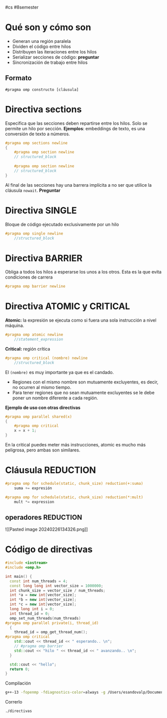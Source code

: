 #cs #8semester 
# Qué son y cómo son 

- Generan una región paralela 
- Dividen el código entre hilos
- Distribuyen las iteraciones entre los hilos 
- Serializar secciones de código: **preguntar**
- Sincronización de trabajo entre hilos 
## Formato

```#pragma omp constructo [cláusula]```

# Directiva sections 

Especifica que las secciones deben repartirse entre los hilos. Solo se permite un hilo por sección. 
**Ejemplos**: embeddings de texto, es una conversión de texto a números. 

```cpp
#pragma omp sections newline
{
	#pragma omp section newline
	// structured_block
	
	#pragma omp section newline 
	// structured_block
}
```

Al final de las secciones hay una barrera implícita a no ser que utilice la cláusula ```nowait```. **Preguntar**
# Directiva SINGLE

Bloque de código ejecutado exclusivamente por un hilo 
```cpp
#pragma omp single newline
	//structured_block
```
# Directiva BARRIER

Obliga a todos los hilos a esperarse los unos a los otros. Esta es la que evita condiciones de carrera
```cpp
#pragma omp barrier newline
```
# Directiva ATOMIC y CRITICAL

**Atomic:** la expresión se ejecuta como si fuera una sola instrucción a nivel máquina.
```cpp
#pragma omp atomic newline
	//statement_expression
```

**Critical:** región crítica
```cpp
#pragma omp critical (nombre) newline
	//structured_block
```
El ```(nombre)``` es muy importante ya que es el candado.
- Regiones con el mismo nombre son mutuamente excluyentes, es decir, no ocurren al mismo tiempo.
- Para tener regiones que no sean mutuamente excluyentes se le debe poner un nombre diferente a cada región. 

**Ejemplo de uso con otras directivas**
```cpp
#pragma omp parallel shared(x)
{
	#pragma omp critical
	x = x + 1;
}
```

En la critical puedes meter más instrucciones, atomic es mucho más peligrosa, pero ambas son similares. 

# Cláusula REDUCTION

```cpp
#pragma omp for schedule(static, chunk_size) reduction(+:suma)
	suma += expresión

#pragma omp for schedule(static, chunk_size) reduction(*:mult)
	mult *= expression
```
## operadores REDUCTION

![[Pasted image 20240226134326.png]]
# Código de directivas 

```cpp
#include <iostream>
#include <omp.h>

int main() {
  const int num_threads = 4;
  const long long int vector_size = 1000000;
  int chunk_size = vector_size / num_threads;
  int *a = new int[vector_size];
  int *b = new int[vector_size];
  int *c = new int[vector_size];
  long long int i = 0;
  int thread_id = 0;
  omp_set_num_threads(num_threads)
#pragma omp parallel private(i, thread_id)
  {
    thread_id = omp_get_thread_num();
#pragma omp critical
    std::cout << thread_id << " esperando.. \n";
    // #pragma omp barrier
    std::cout << "hilo " << thread_id << " avanzando.. \n";
  }

  std::cout << "hello";
  return 0;
}

```
Compilación
```bash
g++-13 -fopenmp -fdiagnostics-color=always -g /Users/esandovalp/Documents/vscodeFiles/compuParalelo/cpp/directivas.cpp -o /Users/esandovalp/Documents/vscodeFiles/compuParalelo/cpp/directivas
```
Correrlo
```bash
./directivas